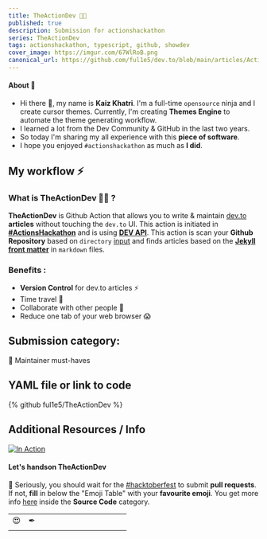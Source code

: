 ```yaml
---
title: TheActionDev 🧑‍💻
published: true
description: Submission for actionshackathon
series: TheActionDev
tags: actionshackathon, typescript, github, showdev
cover_image: https://imgur.com/67WlRoB.png
canonical_url: https://github.com/ful1e5/dev.to/blob/main/articles/Actions_Hackathon.md
---
```


#### About 💬

- Hi there 👋, my name is **Kaiz Khatri**. I'm a full-time `opensource` ninja and I create cursor themes. Currently, I'm creating **Themes Engine** to automate the theme generating workflow.
- I learned a lot from the Dev Community & GitHub in the last two years.
- So today I'm sharing my all experience with this **piece of software**.
- I hope you enjoyed `#actionshackathon` as much as **I did**.

## My workflow ⚡

### What is TheActionDev 🧑‍💻 ?

**TheActionDev** is Github Action that allows you to write & maintain [dev.to](https://dev.to/) **articles** without touching the `dev.to` UI. This action is initiated in **[#ActionsHackathon](https://dev.to/devteam/announcing-the-github-actions-hackathon-on-dev-3ljn)** and is using **[DEV API](https://docs.dev.to/api/)**. This action is scan your **Github Repository** based on `directory` [input](#inputs) and finds articles based on the **[Jekyll front matter](https://jekyllrb.com/docs/front-matter/)** in `markdown` files.

### Benefits :

- **Version Control** for dev.to articles ⚡
- Time travel 🚀
- Collaborate with other people 🤗
- Reduce one tab of your web browser 😱

## Submission category:

💌 Maintainer must-haves

## YAML file or link to code

{% github ful1e5/TheActionDev %}

## Additional Resources / Info

<a href="https://i.imgur.com/4PA6bMi.mp4">
    <img src="https://imgur.com/vCoiywg.png" alt="In Action">
</a>

#### Let's handson TheActionDev

🥺 Seriously, you should wait for the [#hacktoberfest](https://hacktoberfest.digitalocean.com/) to submit **pull requests**.
If not, **fill** in below the "Emoji Table" with your **favourite emoji**. You get more info [here](https://github.com/ful1e5/dev.to/blob/main/articles/Actions_Hackathon.md#lets-handson-theactiondev) inside the **Source Code** category.

<!-- Contribute to Emoji Table -->
<!-- - Create a new row if you haven't enough space -->
<!-- - Add DEV/GitHub username after your fav_emoji in Pull Request Name, example " 😍 ful1e5 " -->
<!-- - Duplicate Emoji allowed -->
<!-- - Take Cup of coffee ☕. Maintainer merge your Pull Request soon -->

|     |     |     |     |     |     |     |     |     |     |     |     |     |
| :-: | :-: | :-: | :-: | :-: | :-: | :-: | :-: | :-: | :-: | :-: | :-: | :-: |
| 😍  |  ✒  |     |     |     |     |     |     |     |     |     |     |     |
|     |     |     |     |     |     |     |     |     |     |     |     |     |
